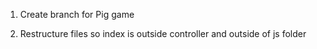 1. Create branch for Pig game


2. Restructure files so index is outside controller and outside of js folder




